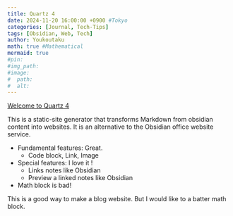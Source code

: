 ```yaml
---
title: Quartz 4
date: 2024-11-20 16:00:00 +0900 #Tokyo
categories: [Journal, Tech-Tips]
tags: [Obsidian, Web, Tech]
author: Youkoutaku
math: true #Mathematical
mermaid: true
#pin: 
#img_path: 
#image:
#  path:
#  alt:
---
```


[Welcome to Quartz 4](https://quartz.jzhao.xyz/)

This is a static-site generator that transforms Markdown from obsidian content into websites. It is an alternative to the Obsidian office website service.

- Fundamental features: Great.
    - Code block, Link, Image
- Special features: I love it !
    - Links notes like Obsidian
    - Preview a linked notes like Obsidian
- Math block is bad!

This is a good way to make a blog website. But I would like to a batter math block.